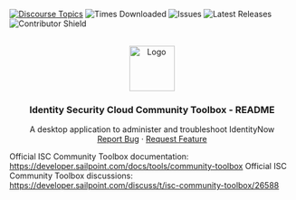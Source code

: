 <a id="readme-top"></a>

<!-- PROJECT SHIELDS -->
[![Discourse Topics][discourse-shield]][discourse-url]
![Times Downloaded][downloads-shield]
![Issues][issues-shield]
![Latest Releases][release-shield]
![Contributor Shield][contributor-shield]


<!-- [discourse-shield]: https://img.shields.io/discourse/topics?label=Discuss%20This%20Tool&server=https%3A%2F%2Fdeveloper.sailpoint.com%2Fdiscuss -->
[discourse-shield]: https://img.shields.io/badge/Discuss_This_Tool-0033a1
[discourse-url]: [https://developer.sailpoint.com/discuss/t/isc-community-toolbox/26588](https://developer.sailpoint.com/discuss/t/isc-community-toolbox/26588)
[downloads-shield]: https://img.shields.io/github/downloads/sailpoint-oss/isc-community-toolbox/total?label=Downloads
[issues-shield]:https://img.shields.io/github/issues/sailpoint-oss/isc-community-toolbox?label=Issues
[release-shield]: https://img.shields.io/github/v/tag/sailpoint-oss/isc-community-toolbox?label=Current%20Release
[contributor-shield]:https://img.shields.io/github/contributors/sailpoint-oss/isc-community-toolbox?label=Contributors

[product-screenshot]: ./assets/images/isc-community-toolbox-output.png

<!-- PROJECT LOGO -->
<br />
<div align="center">
  <a href="https://github.com/othneildrew/Best-README-Template">
    <img src="https://avatars.githubusercontent.com/u/63106368?s=200&v=4" alt="Logo" width="80" height="80">
  </a>

  <h3 align="center">Identity Security Cloud Community Toolbox - README</h3>

  <p align="center">
    A desktop application to administer and troubleshoot IdentityNow
    <br />
    <a href="https://github.com/sailpoint-oss/isc-community-toolbox/issues/new?assignees=&labels=bug&projects=&template=bug-report.md&title=%5BBUG%5D+Your+Bug+Report+Here">Report Bug</a>
    ·
    <a href="https://github.com/sailpoint-oss/isc-community-toolbox/issues/new?assignees=&labels=enhancement&projects=&template=feature-request.md&title=%5BFEATURE%5D+Your+Feature+Request+Here+">Request Feature</a>
  </p>
</div>


Official ISC Community Toolbox documentation: https://developer.sailpoint.com/docs/tools/community-toolbox
Official ISC Community Toolbox discussions: https://developer.sailpoint.com/discuss/t/isc-community-toolbox/26588
